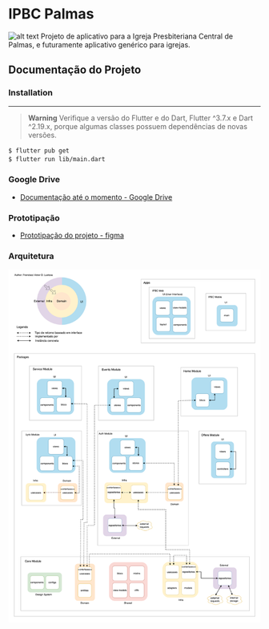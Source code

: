 # IPBC Palmas
![alt text](https://github.com/victor-lustosa/ipbc-palmas-flutter/blob/develop/docs/IPB-banner.png)
Projeto de aplicativo para a Igreja Presbiteriana Central de Palmas, e futuramente aplicativo genérico para igrejas.

## Documentação do Projeto

### Installation
---

> **Warning**
> Verifique a versão do Flutter e do Dart, Flutter ^3.7.x e Dart ^2.19.x, porque algumas classes possuem dependências de novas versões.

```bash
$ flutter pub get
$ flutter run lib/main.dart
```

### Google Drive

- [Documentação até o momento - Google Drive](https://drive.google.com/drive/folders/14hMQTKQDkKlj2iBuQUMvcYcF_1K0i79o?usp=sharing)

### Prototipação

- [Prototipação do projeto - figma](https://www.figma.com/file/ynwf4IxDmaymB1RfynJdow/IPB-app-0.0.4?t=fiow2g3IIoUpaiY1-0)

### Arquitetura

![alt text](https://github.com/victor-lustosa/ipbc-palmas-flutter/blob/develop/docs/arquitetura-frontend-ipb.png)

